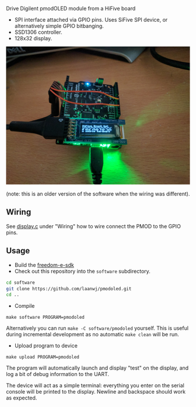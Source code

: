 Drive Digilent pmodOLED module from a HiFive board

 - SPI interface attached via GPIO pins. Uses SiFive SPI device, or alternatively
   simple GPIO bitbanging.
 - SSD1306 controller.
 - 128x32 display.

![SiFive with connected display](img/example.jpg)

(note: this is an older version of the software when the wiring was different).

Wiring
--------

See [display.c](display.c) under "Wiring" how to wire connect the PMOD to the
GPIO pins.

Usage
----------

- Build the [freedom-e-sdk](https://github.com/sifive/freedom-e-sdk)
- Check out this repository into the `software` subdirectory.
```bash
cd software
git clone https://github.com/laanwj/pmodoled.git
cd ..
```
- Compile
```
make software PROGRAM=pmodoled
```
Alternatively you can run `make -C software/pmodoled` yourself. This is useful
during incremental development as no automatic `make clean` will be run.

- Upload program to device
```
make upload PROGRAM=pmodoled
```

The program will automatically launch and display "test" on the display,
and log a bit of debug information to the UART.

The device will act as a simple terminal: everything you enter on the
serial console will be printed to the display. Newline and backspace should
work as expected.
